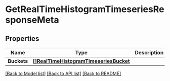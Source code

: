 # GetRealTimeHistogramTimeseriesResponseMeta

## Properties
Name | Type | Description | Notes
------------ | ------------- | ------------- | -------------
**Buckets** | [**[]RealTimeHistogramTimeseriesBucket**](RealTimeHistogramTimeseriesBucket.md) |  | [optional] 

[[Back to Model list]](../README.md#documentation-for-models) [[Back to API list]](../README.md#documentation-for-api-endpoints) [[Back to README]](../README.md)


